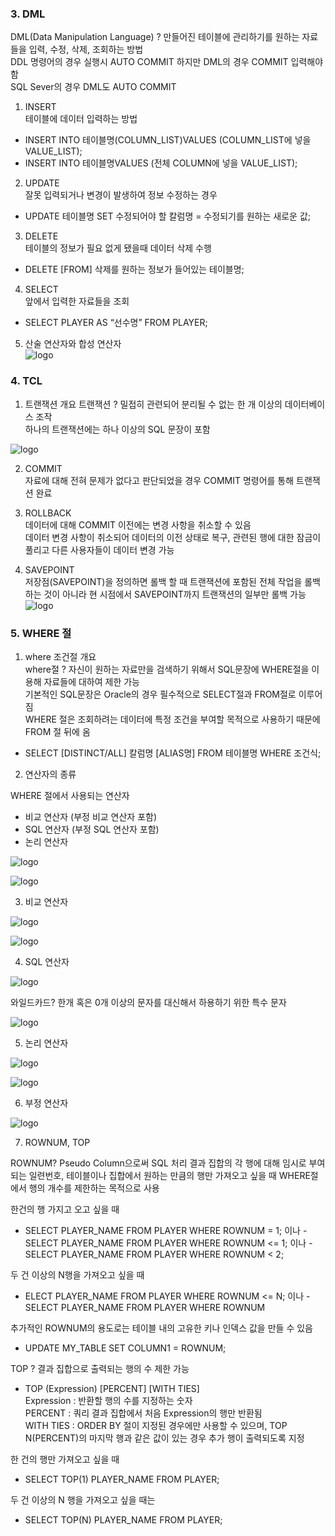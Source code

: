 ### 3. DML  
  
DML(Data Manipulation Language) ? 만들어진 테이블에 관리하기를 원하는 자료들을 입력, 수정, 삭제, 조회하는 방법  
DDL 명령어의 경우 실행시 AUTO COMMIT 하지만 DML의 경우 COMMIT 입력해야함  
SQL Sever의 경우 DML도 AUTO COMMIT  
  
1. INSERT  
테이블에 데이터 입력하는 방법  
- INSERT INTO 테이블명(COLUMN_LIST)VALUES (COLUMN_LIST에 넣을 VALUE_LIST);  
-  INSERT INTO 테이블명VALUES (전체 COLUMN에 넣을 VALUE_LIST);  
  
2. UPDATE  
잘못 입력되거나 변경이 발생하여 정보 수정하는 경우  
- UPDATE 테이블명 SET 수정되어야 할 칼럼명 = 수정되기를 원하는 새로운 값;  
  
3. DELETE  
테이블의 정보가 필요 없게 됐을때 데이터 삭제 수행  
- DELETE [FROM] 삭제를 원하는 정보가 들어있는 테이블명;  
  
4. SELECT  
앞에서 입력한 자료들을 조회  
- SELECT PLAYER AS “선수명” FROM PLAYER;  
  
5. 산술 연산자와 합성 연산자  
![logo](http://www.dbguide.net/publishing/img/knowledge/SQL_169.jpg)  
  
### 4. TCL  
  
1. 트랜잭션 개요
트랜잭션 ? 밀접히 관련되어 분리될 수 없는 한 개 이상의 데이터베이스 조작  
하나의 트랜잭션에는 하나 이상의 SQL 문장이 포함  
  
![logo](http://www.dbguide.net/publishing/img/knowledge/SQL_170.jpg)  
  
2. COMMIT  
자료에 대해 전혀 문제가 없다고 판단되었을 경우 COMMIT 명령어를 통해 트랜잭션 완료  
  
3. ROLLBACK  
데이터에 대해 COMMIT 이전에는 변경 사항을 취소할 수 있음  
데이터 변경 사항이 취소되어 데이터의 이전 상태로 복구, 관련된 행에 대한 잠금이 풀리고 다른 사용자들이 데이터 변경 가능  
  
4. SAVEPOINT  
저장점(SAVEPOINT)을 정의하면 롤백 할 때 트랜잭션에 포함된 전체 작업을 롤백하는 것이 아니라 현 시점에서 SAVEPOINT까지 트랜잭션의 일부만 롤백 가능  
![logo](http://www.dbguide.net/publishing/img/knowledge/SQL_171.jpg)  
  
### 5. WHERE 절  
  
1. where 조건절 개요  
where절 ? 자신이 원하는 자료만을 검색하기 위해서 SQL문장에 WHERE절을 이용해 자료들에 대하여 제한 가능  
기본적인 SQL문장은 Oracle의 경우 필수적으로 SELECT절과 FROM절로 이루어짐  
WHERE 절은 조회하려는 데이터에 특정 조건을 부여할 목적으로 사용하기 때문에 FROM 절 뒤에 옴  
- SELECT [DISTINCT/ALL] 칼럼명 [ALIAS명] FROM 테이블명 WHERE 조건식;  
  
2. 연산자의 종류  
  
WHERE 절에서 사용되는 연산자
- 비교 연산자 (부정 비교 연산자 포함)
- SQL 연산자 (부정 SQL 연산자 포함)
- 논리 연산자  
  
![logo](http://www.dbguide.net/publishing/img/knowledge/SQL_172.jpg)  
  
![logo](http://www.dbguide.net/publishing/img/knowledge/SQL_173.jpg)  
  
3. 비교 연산자  
  
![logo](http://www.dbguide.net/publishing/img/knowledge/SQL_174.jpg)  
  
![logo](http://www.dbguide.net/publishing/img/knowledge/SQL_175.jpg)  
  
4. SQL 연산자  
  
![logo](http://www.dbguide.net/publishing/img/knowledge/SQL_176.jpg)  
  
와일드카드? 한개 혹은 0개 이상의 문자를 대신해서 하용하기 위한 특수 문자  
  
![logo](http://www.dbguide.net/publishing/img/knowledge/SQL_177.jpg)  
  
5. 논리 연산자  
  
![logo](http://www.dbguide.net/publishing/img/knowledge/SQL_178.jpg)  
  
![logo](http://www.dbguide.net/publishing/img/knowledge/SQL_179.jpg)  
  
6. 부정 연산자  
  
![logo](http://www.dbguide.net/publishing/img/knowledge/SQL_180.jpg)  
  
7. ROWNUM, TOP  
  
ROWNUM? Pseudo Column으로써 SQL 처리 결과 집합의 각 행에 대해 임시로 부여되는 일련번호, 테이블이나 집합에서 원하는 만큼의 행만 가져오고 싶을 때 WHERE절에서 행의 개수를 제한하는 목적으로 사용  
  
한건의 행 가지고 오고 싶을 때  
- SELECT PLAYER_NAME FROM PLAYER WHERE ROWNUM = 1; 이나 - SELECT PLAYER_NAME FROM PLAYER WHERE ROWNUM <= 1; 이나 - SELECT PLAYER_NAME FROM PLAYER WHERE ROWNUM < 2;  
  
두 건 이상의 N행을 가져오고 싶을 때  
- ELECT PLAYER_NAME FROM PLAYER WHERE ROWNUM <= N; 이나 - SELECT PLAYER_NAME FROM PLAYER WHERE ROWNUM  
  
추가적인 ROWNUM의 용도로는 테이블 내의 고유한 키나 인덱스 값을 만들 수 있음
- UPDATE MY_TABLE SET COLUMN1 = ROWNUM;  
  
TOP ? 결과 집합으로 출력되는 행의 수 제한 가능  
  
- TOP (Expression) [PERCENT] [WITH TIES]  
Expression : 반환할 행의 수를 지정하는 숫자  
PERCENT : 쿼리 결과 집합에서 처음 Expression의 행만 반환됨  
WITH TIES : ORDER BY 절이 지정된 경우에만 사용할 수 있으며, TOP N(PERCENT)의 마지막 행과 같은 값이 있는 경우 추가 행이 출력되도록 지정  
  
한 건의 행만 가져오고 싶을 때  
- SELECT TOP(1) PLAYER_NAME FROM PLAYER;

두 건 이상의 N 행을 가져오고 싶을 때는  
- SELECT TOP(N) PLAYER_NAME FROM PLAYER;
